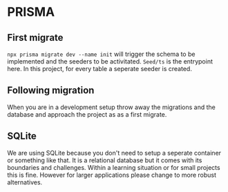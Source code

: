 # PRISMA

## First migrate

`npx prisma migrate dev --name init` will trigger the schema to be implemented and the seeders to be activitated. `Seed/ts` is the entrypoint here. In this project, for every table a seperate seeder is created. 

## Following migration
When you are in a development setup throw away the migrations and the database and approach the project as as a first migrate.


## SQLite
We are using SQLite because you don't need to setup a seperate container or something like that. It is a relational database but it comes with its boundaries and challenges. Within a learning situation or for small projects this is fine. However for larger applications please change to more robust alternatives.